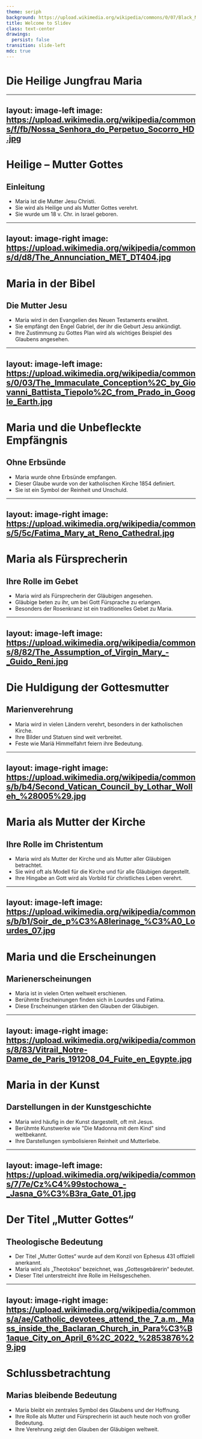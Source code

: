 ```yaml
---
theme: seriph
background: https://upload.wikimedia.org/wikipedia/commons/0/07/Black_Madonna_Jasna_G%C3%B3ra_Poland.jpg
title: Welcome to Slidev
class: text-center
drawings:
  persist: false
transition: slide-left
mdc: true 
---
```


# Die Heilige Jungfrau Maria

---
layout: image-left
image: https://upload.wikimedia.org/wikipedia/commons/f/fb/Nossa_Senhora_do_Perpetuo_Socorro_HD.jpg
---

# Heilige – Mutter Gottes

## Einleitung

- Maria ist die Mutter Jesu Christi.  
- Sie wird als Heilige und als Mutter Gottes verehrt.  
- Sie wurde um 18 v. Chr. in Israel geboren.

---
layout: image-right
image: https://upload.wikimedia.org/wikipedia/commons/d/d8/The_Annunciation_MET_DT404.jpg
---

# Maria in der Bibel

## Die Mutter Jesu

- Maria wird in den Evangelien des Neuen Testaments erwähnt.  
- Sie empfängt den Engel Gabriel, der ihr die Geburt Jesu ankündigt.  
- Ihre Zustimmung zu Gottes Plan wird als wichtiges Beispiel des Glaubens angesehen.

---
layout: image-left
image: https://upload.wikimedia.org/wikipedia/commons/0/03/The_Immaculate_Conception%2C_by_Giovanni_Battista_Tiepolo%2C_from_Prado_in_Google_Earth.jpg
---

# Maria und die Unbefleckte Empfängnis

## Ohne Erbsünde

- Maria wurde ohne Erbsünde empfangen.  
- Dieser Glaube wurde von der katholischen Kirche 1854 definiert.  
- Sie ist ein Symbol der Reinheit und Unschuld.

---
layout: image-right
image: https://upload.wikimedia.org/wikipedia/commons/5/5c/Fatima_Mary_at_Reno_Cathedral.jpg
---

# Maria als Fürsprecherin

## Ihre Rolle im Gebet

- Maria wird als Fürsprecherin der Gläubigen angesehen.  
- Gläubige beten zu ihr, um bei Gott Fürsprache zu erlangen.  
- Besonders der Rosenkranz ist ein traditionelles Gebet zu Maria.

---
layout: image-left
image: https://upload.wikimedia.org/wikipedia/commons/8/82/The_Assumption_of_Virgin_Mary_-_Guido_Reni.jpg
---

# Die Huldigung der Gottesmutter

## Marienverehrung

- Maria wird in vielen Ländern verehrt, besonders in der katholischen Kirche.  
- Ihre Bilder und Statuen sind weit verbreitet.  
- Feste wie Mariä Himmelfahrt feiern ihre Bedeutung.

---
layout: image-right
image: https://upload.wikimedia.org/wikipedia/commons/b/b4/Second_Vatican_Council_by_Lothar_Wolleh_%28005%29.jpg
---

# Maria als Mutter der Kirche

## Ihre Rolle im Christentum

- Maria wird als Mutter der Kirche und als Mutter aller Gläubigen betrachtet.  
- Sie wird oft als Modell für die Kirche und für alle Gläubigen dargestellt.  
- Ihre Hingabe an Gott wird als Vorbild für christliches Leben verehrt.

---
layout: image-left
image: https://upload.wikimedia.org/wikipedia/commons/b/b1/Soir_de_p%C3%A8lerinage_%C3%A0_Lourdes_07.jpg
---

# Maria und die Erscheinungen

## Marienerscheinungen

- Maria ist in vielen Orten weltweit erschienen.  
- Berühmte Erscheinungen finden sich in Lourdes und Fatima.  
- Diese Erscheinungen stärken den Glauben der Gläubigen.

---
layout: image-right
image: https://upload.wikimedia.org/wikipedia/commons/8/83/Vitrail_Notre-Dame_de_Paris_191208_04_Fuite_en_Egypte.jpg
---

# Maria in der Kunst

## Darstellungen in der Kunstgeschichte

- Maria wird häufig in der Kunst dargestellt, oft mit Jesus.  
- Berühmte Kunstwerke wie "Die Madonna mit dem Kind" sind weltbekannt.  
- Ihre Darstellungen symbolisieren Reinheit und Mutterliebe.

---
layout: image-left
image: https://upload.wikimedia.org/wikipedia/commons/7/7e/Cz%C4%99stochowa_-_Jasna_G%C3%B3ra_Gate_01.jpg
---

# Der Titel „Mutter Gottes“

## Theologische Bedeutung

- Der Titel „Mutter Gottes“ wurde auf dem Konzil von Ephesus 431 offiziell anerkannt.  
- Maria wird als „Theotokos“ bezeichnet, was „Gottesgebärerin“ bedeutet.  
- Dieser Titel unterstreicht ihre Rolle im Heilsgeschehen.

---
layout: image-right
image: https://upload.wikimedia.org/wikipedia/commons/a/ae/Catholic_devotees_attend_the_7_a.m._Mass_inside_the_Baclaran_Church_in_Para%C3%B1aque_City_on_April_6%2C_2022_%2853876%29.jpg
---

# Schlussbetrachtung

## Marias bleibende Bedeutung

- Maria bleibt ein zentrales Symbol des Glaubens und der Hoffnung.  
- Ihre Rolle als Mutter und Fürsprecherin ist auch heute noch von großer Bedeutung.  
- Ihre Verehrung zeigt den Glauben der Gläubigen weltweit.

